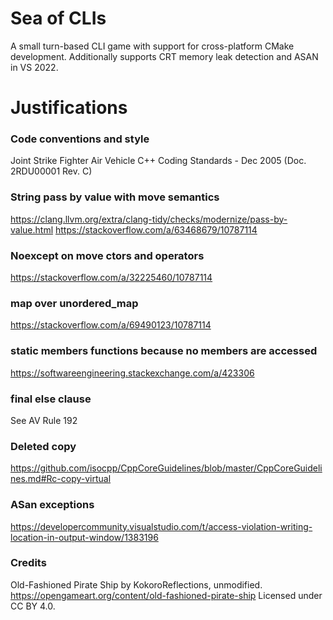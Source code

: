 # Sea of CLIs
A small turn-based CLI game with support for cross-platform CMake development. Additionally supports CRT memory leak detection and ASAN in VS 2022.

# Justifications

### Code conventions and style
Joint Strike Fighter Air Vehicle C++ Coding Standards - Dec 2005 (Doc. 2RDU00001 Rev. C)

### String pass by value with move semantics
https://clang.llvm.org/extra/clang-tidy/checks/modernize/pass-by-value.html
https://stackoverflow.com/a/63468679/10787114

### Noexcept on move ctors and operators
https://stackoverflow.com/a/32225460/10787114

### map over unordered_map
https://stackoverflow.com/a/69490123/10787114

### static members functions because no members are accessed
https://softwareengineering.stackexchange.com/a/423306

### final else clause
See AV Rule 192

### Deleted copy
https://github.com/isocpp/CppCoreGuidelines/blob/master/CppCoreGuidelines.md#Rc-copy-virtual

### ASan exceptions
https://developercommunity.visualstudio.com/t/access-violation-writing-location-in-output-window/1383196

### Credits
Old-Fashioned Pirate Ship by KokoroReflections, unmodified.
https://opengameart.org/content/old-fashioned-pirate-ship
Licensed under CC BY 4.0.
